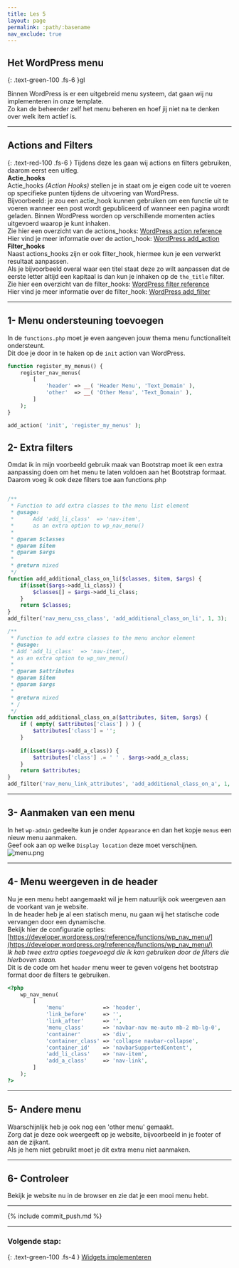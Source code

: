 ```yaml
---
title: Les 5
layout: page 
permalink: :path/:basename 
nav_exclude: true
---
```


## Het WordPress menu
{: .text-green-100 .fs-6 }gl

Binnen WordPress is er een uitgebreid menu systeem, dat gaan wij nu implementeren in onze template.  
Zo kan de beheerder zelf het menu beheren en hoef jij niet na te denken over welk item actief is.

---
## Actions and Filters
{: .text-red-100 .fs-6 }
Tijdens deze les gaan wij actions en filters gebruiken, daarom eerst een uitleg.    
**Actie_hooks**  
Actie_hooks _(Action Hooks)_ stellen je in staat om je eigen code uit te voeren op specifieke punten tijdens de uitvoering van WordPress.  
Bijvoorbeeld: je zou een actie_hook kunnen gebruiken om een functie uit te voeren wanneer een post wordt gepubliceerd of wanneer een pagina wordt geladen.
Binnen WordPress worden op verschillende momenten acties uitgevoerd waarop je kunt inhaken.  
Zie hier een overzicht van de actions_hooks: [WordPress action reference](https://developer.wordpress.org/apis/hooks/action-reference/)  
Hier vind je meer informatie over de action_hook: [WordPress add_action](https://developer.wordpress.org/reference/functions/add_action/)  
**Filter_hooks**  
Naast actions_hooks zijn er ook filter_hook, hiermee kun je een verwerkt resultaat aanpassen.  
Als je bijvoorbeeld overal waar een titel staat deze zo wilt aanpassen dat de eerste letter altijd een kapitaal is dan kun je inhaken op de `the_title` filter.  
Zie hier een overzicht van de filter_hooks: [WordPress filter reference](https://developer.wordpress.org/apis/hooks/filter-reference/)  
Hier vind je meer informatie over de filter_hook: [WordPress add_filter](https://developer.wordpress.org/reference/functions/add_filter/)  


---
## 1- Menu ondersteuning toevoegen
In de `functions.php` moet je even aangeven jouw thema menu functionaliteit ondersteunt.  
Dit doe je door in te haken op de `init` action van WordPress. 
```php
function register_my_menus() {
	register_nav_menus(
		[
			'header' => __( 'Header Menu', 'Text_Domain' ),
			'other'  => __( 'Other Menu', 'Text_Domain' ),
		]
	);
}

add_action( 'init', 'register_my_menus' );
```

## 2- Extra filters
Omdat ik in mijn voorbeeld gebruik maak van Bootstrap moet ik een extra aanpassing doen om het menu te laten voldoen aan het Bootstrap formaat.  
Daarom voeg ik ook deze filters toe aan functions.php  
```php

/**
 * Function to add extra classes to the menu list element
 * @usage:
 *      Add 'add_li_class'  => 'nav-item',
 *      as an extra option to wp_nav_menu()
 *
 * @param $classes
 * @param $item
 * @param $args
 *
 * @return mixed
 */
function add_additional_class_on_li($classes, $item, $args) {
	if(isset($args->add_li_class)) {
		$classes[] = $args->add_li_class;
	}
	return $classes;
}
add_filter('nav_menu_css_class', 'add_additional_class_on_li', 1, 3);

/**
 * Function to add extra classes to the menu anchor element
 * @usage:
 * Add 'add_li_class'  => 'nav-item',
 * as an extra option to wp_nav_menu()
 *
 * @param $attributes
 * @param $item
 * @param $args
 *
 * @return mixed
 * /
 */
function add_additional_class_on_a($attributes, $item, $args) {
    if ( empty( $attributes['class'] ) ) {
		$attributes['class'] = '';
	}
	
	if(isset($args->add_a_class)) {
		$attributes['class'] .= ' ' . $args->add_a_class;
	}
	return $attributes;
}
add_filter('nav_menu_link_attributes', 'add_additional_class_on_a', 1, 3);

```

---
## 3- Aanmaken van een menu
In het `wp-admin` gedeelte kun je onder `Appearance` en dan het kopje `menus` een nieuw menu aanmaken.  
Geef ook aan op welke `Display location` deze moet verschijnen. 
![menu.png](images%2Fmenu.png)

---
## 4- Menu weergeven in de header
Nu je een menu hebt aangemaakt wil je hem natuurlijk ook weergeven aan de voorkant van je website.  
In de header heb je al een statisch menu, nu gaan wij het statische code vervangen door een dynamische.  
Bekijk hier de configuratie opties: [https://developer.wordpress.org/reference/functions/wp_nav_menu/](https://developer.wordpress.org/reference/functions/wp_nav_menu/)  
_Ik heb twee extra opties toegevoegd die ik kan gebruiken door de filters die hierboven staan._  
Dit is de code om het `header` menu weer te geven volgens het bootstrap format door de filters te gebruiken.  
```php
<?php
    wp_nav_menu(
        [
            'menu'            => 'header',
            'link_before'     => '',
            'link_after'      => '',
            'menu_class'      => 'navbar-nav me-auto mb-2 mb-lg-0',
            'container'       => 'div',
            'container_class' => 'collapse navbar-collapse',
            'container_id'    => 'navbarSupportedContent',
            'add_li_class'    => 'nav-item',
            'add_a_class'     => 'nav-link',
        ]
    );
?>
```

---
## 5- Andere menu
Waarschijnlijk heb je ook nog een 'other menu' gemaakt.  
Zorg dat je deze ook weergeeft op je website, bijvoorbeeld in je footer of aan de zijkant.  
Als je hem niet gebruikt moet je dit extra menu niet aanmaken.  


---
## 6- Controleer
Bekijk je website nu in de browser en zie dat je een mooi menu hebt.

---

{% include commit_push.md %}

---
### Volgende stap:
{: .text-green-100 .fs-4 }
[Widgets implementeren](widgets)
